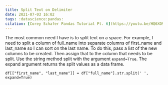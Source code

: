 ```yaml
---
title: Split Text on Delimiter
date: 2021-07-03 16:02
tags: :datascience:pandas:
citation: [Corey Schafer Pandas Tutorial Pt. 6](https://youtu.be/HQ6XO9eT-fc) 
---
```


The most common need I have is to split text on a space. For example, I need to split a column of full_name into separate columns of first_name and last_name so I can sort on the last name. To do this, pass a list of the new columns to be created. Then assign that to the column that needs to be split. Use the string method split with the argument `expand=True`. The expand argument returns the split values as a data frame.

`df[["first_name", "last_name"]] = df["full_name"].str.split(' ', expand=True)`

